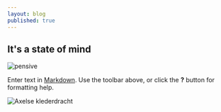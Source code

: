 ```yaml
---
layout: blog
published: true
---
```


## It's a state of mind
![pensive](/media/DSC01146.JPG)

Enter text in [Markdown](http://daringfireball.net/projects/markdown/). Use the toolbar above, or click the **?** button for formatting help.

![Axelse klederdracht](/media/axelse-klederdracht.jpg)